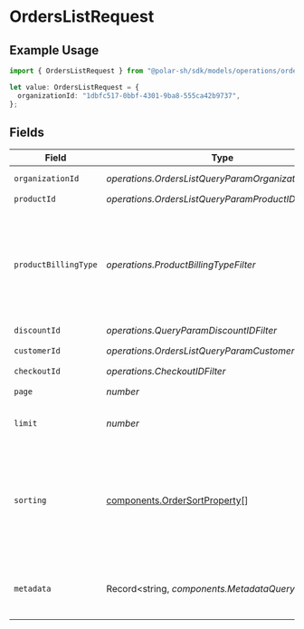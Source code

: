 # OrdersListRequest

## Example Usage

```typescript
import { OrdersListRequest } from "@polar-sh/sdk/models/operations/orderslist.js";

let value: OrdersListRequest = {
  organizationId: "1dbfc517-0bbf-4301-9ba8-555ca42b9737",
};
```

## Fields

| Field                                                                                                                                                                               | Type                                                                                                                                                                                | Required                                                                                                                                                                            | Description                                                                                                                                                                         |
| ----------------------------------------------------------------------------------------------------------------------------------------------------------------------------------- | ----------------------------------------------------------------------------------------------------------------------------------------------------------------------------------- | ----------------------------------------------------------------------------------------------------------------------------------------------------------------------------------- | ----------------------------------------------------------------------------------------------------------------------------------------------------------------------------------- |
| `organizationId`                                                                                                                                                                    | *operations.OrdersListQueryParamOrganizationIDFilter*                                                                                                                               | :heavy_minus_sign:                                                                                                                                                                  | Filter by organization ID.                                                                                                                                                          |
| `productId`                                                                                                                                                                         | *operations.OrdersListQueryParamProductIDFilter*                                                                                                                                    | :heavy_minus_sign:                                                                                                                                                                  | Filter by product ID.                                                                                                                                                               |
| `productBillingType`                                                                                                                                                                | *operations.ProductBillingTypeFilter*                                                                                                                                               | :heavy_minus_sign:                                                                                                                                                                  | Filter by product billing type. `recurring` will filter data corresponding to subscriptions creations or renewals. `one_time` will filter data corresponding to one-time purchases. |
| `discountId`                                                                                                                                                                        | *operations.QueryParamDiscountIDFilter*                                                                                                                                             | :heavy_minus_sign:                                                                                                                                                                  | Filter by discount ID.                                                                                                                                                              |
| `customerId`                                                                                                                                                                        | *operations.OrdersListQueryParamCustomerIDFilter*                                                                                                                                   | :heavy_minus_sign:                                                                                                                                                                  | Filter by customer ID.                                                                                                                                                              |
| `checkoutId`                                                                                                                                                                        | *operations.CheckoutIDFilter*                                                                                                                                                       | :heavy_minus_sign:                                                                                                                                                                  | Filter by checkout ID.                                                                                                                                                              |
| `page`                                                                                                                                                                              | *number*                                                                                                                                                                            | :heavy_minus_sign:                                                                                                                                                                  | Page number, defaults to 1.                                                                                                                                                         |
| `limit`                                                                                                                                                                             | *number*                                                                                                                                                                            | :heavy_minus_sign:                                                                                                                                                                  | Size of a page, defaults to 10. Maximum is 100.                                                                                                                                     |
| `sorting`                                                                                                                                                                           | [components.OrderSortProperty](../../models/components/ordersortproperty.md)[]                                                                                                      | :heavy_minus_sign:                                                                                                                                                                  | Sorting criterion. Several criteria can be used simultaneously and will be applied in order. Add a minus sign `-` before the criteria name to sort by descending order.             |
| `metadata`                                                                                                                                                                          | Record<string, *components.MetadataQuery*>                                                                                                                                          | :heavy_minus_sign:                                                                                                                                                                  | Filter by metadata key-value pairs. It uses the `deepObject` style, e.g. `?metadata[key]=value`.                                                                                    |